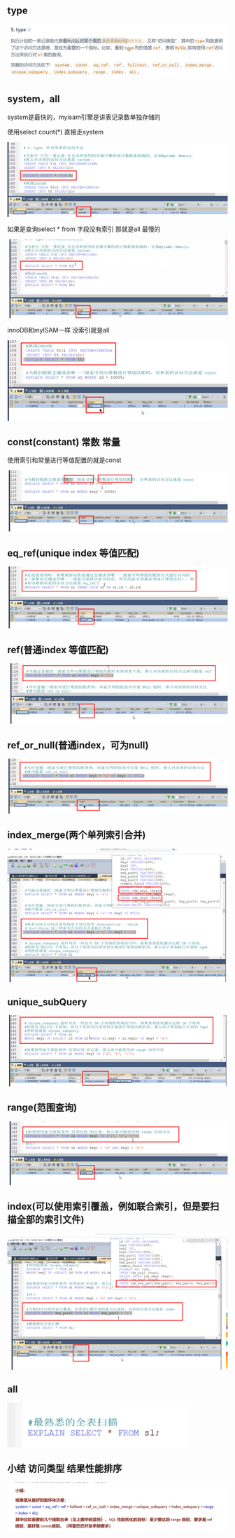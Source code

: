 type
---

![img_203.png](img_203.png)

system，all
---

system是最快的，myisam引擎是讲表记录数单独存储的

使用select count(*) 直接走system

![img_204.png](img_204.png)

如果是查询select * from 字段没有索引 那就是all 最慢的

![img_205.png](img_205.png)

innoDB和myISAM一样 没索引就是all

![img_206.png](img_206.png)

const(constant) 常数 常量
---

使用索引和常量进行等值配置的就是const

![img_207.png](img_207.png)

eq_ref(unique index 等值匹配)
---

![img_208.png](img_208.png)


ref(普通index 等值匹配)
---

![img_209.png](img_209.png)

ref_or_null(普通index，可为null)
---

![img_210.png](img_210.png)


index_merge(两个单列索引合并)
---

![img_211.png](img_211.png)


unique_subQuery
---

![img_212.png](img_212.png)

range(范围查询)
---

![img_213.png](img_213.png)

index(可以使用索引覆盖，例如联合索引，但是要扫描全部的索引文件)
---

![img_215.png](img_215.png)

all
---

![img_216.png](img_216.png)

小结 访问类型 结果性能排序
---

![img_217.png](img_217.png)
